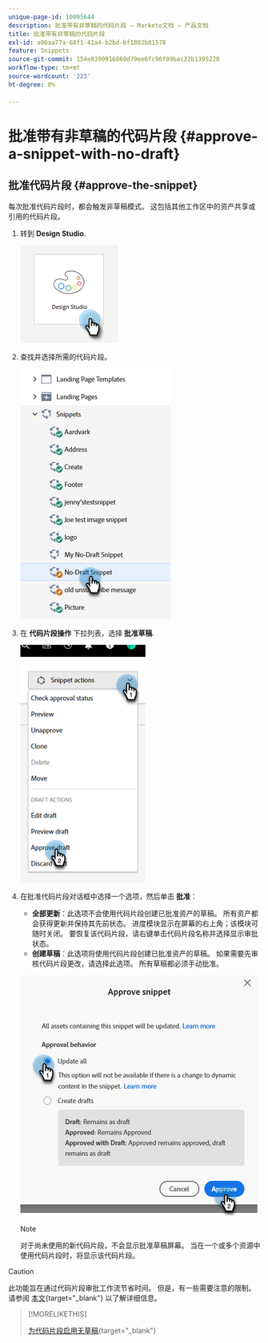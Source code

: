 ```yaml
---
unique-page-id: 10095644
description: 批准带有非草稿的代码片段 — Marketo文档 — 产品文档
title: 批准带有非草稿的代码片段
exl-id: a06aa77a-68f1-41a4-b2bd-bf1882b81578
feature: Snippets
source-git-commit: 154e8390916869d79ee6fc96f09bac22b1395220
workflow-type: tm+mt
source-wordcount: '223'
ht-degree: 0%

---
```


# 批准带有非草稿的代码片段 {#approve-a-snippet-with-no-draft}

## 批准代码片段 {#approve-the-snippet}

每次批准代码片段时，都会触发非草稿模式。 这包括其他工作区中的资产共享或引用的代码片段。

1. 转到 **Design Studio**.

   ![](assets/approve-the-snippet-1.png)

1. 查找并选择所需的代码片段。

   ![](assets/approve-the-snippet-2.png)

1. 在 **代码片段操作** 下拉列表，选择 **批准草稿**.

   ![](assets/approve-the-snippet-3.png)

1. 在批准代码片段对话框中选择一个选项，然后单击 **批准**：

   * **全部更新**：此选项不会使用代码片段创建已批准资产的草稿。 所有资产都会获得更新并保持其先前状态。 进度模块显示在屏幕的右上角；该模块可随时关闭。 要恢复该代码片段，请右键单击代码片段名称并选择显示审批状态。
   * **创建草稿**：此选项将使用代码片段创建已批准资产的草稿。 如果需要先审核代码片段更改，请选择此选项。 所有草稿都必须手动批准。

   ![](assets/approve-the-snippet-4.png)

   >[!NOTE]
   >
   >对于尚未使用的新代码片段，不会显示批准草稿屏幕。 当在一个或多个资源中使用代码片段时，将显示该代码片段。

>[!CAUTION]
>
>此功能旨在通过代码片段审批工作流节省时间。 但是，有一些需要注意的限制。 请参阅 [本文](https://nation.marketo.com/t5/knowledgebase/no-draft-snippet-limitations-and-troubleshooting/ta-p/300799){target="_blank"} 以了解详细信息。

>[!MORELIKETHIS]
>
>[为代码片段启用无草稿](/help/marketo/product-docs/administration/users-and-roles/enable-no-draft-for-snippets.md){target="_blank"}
